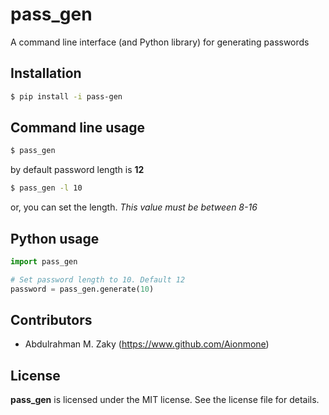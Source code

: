 # pass_gen
A command line interface (and Python library) for generating passwords

## Installation

```bash
$ pip install -i pass-gen
```

## Command line usage

```bash
$ pass_gen
```

by default password length is __12__

```bash
$ pass_gen -l 10
```

or, you can set the length. _This value must be between 8-16_

## Python usage

```python
import pass_gen

# Set password length to 10. Default 12
password = pass_gen.generate(10)
```

## Contributors

- Abdulrahman M. Zaky (https://www.github.com/Aionmone)

## License
**pass_gen** is licensed under the MIT license. See the license file for details.
